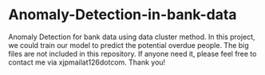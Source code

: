 # Anomaly-Detection-in-bank-data
Anomaly Detection for bank data using data cluster method.
In this project, we could train our model to predict the potential overdue people. 
The big files are not included in this repository. If anyone need it, please feel free to contact me via xjpmailat126dotcom.
Thank you!
